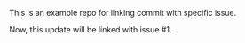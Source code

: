 This is an example repo for linking commit with specific issue.

Now, this update will be linked with issue #1.
